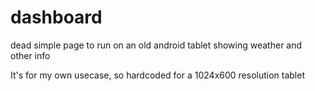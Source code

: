 # dashboard
dead simple page to run on an old android tablet showing weather and other info

It's for my own usecase, so hardcoded for a 1024x600 resolution tablet